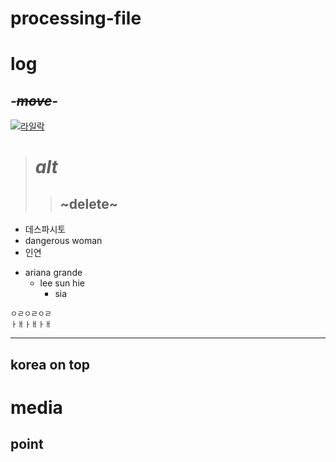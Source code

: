 # processing-file
# log
## *-~~move~~-*
[![라일락](http://cfile28.uf.tistory.com/image/254E963E518765DF29A51B)](https://www.youtube.com/watch?v=LBTnz1Ta_v8)
># *alt*
>>## ~delete~

+ 데스파시토
+ dangerous woman
+ 인연 


- ariana grande
  - lee sun hie
    - sia

```
ㅇㄹㅇㄹㅇㄹ
ㅏㅐㅏㅐㅏㅐ
```

-------------
korea on top
-------------
media
======
point
------
